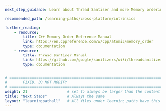 ```yaml
---
next_step_guidance: Learn about Thread Santiser and more Memory ordering options

recommended_path: /learning-paths/cross-platform/intrinsics

further_reading:
    - resource:
        title: C++ Memory Order Reference Manual 
        link: https://en.cppreference.com/w/cpp/atomic/memory_order
        type: documentation
    - resource:
        title: Thread Santiser Manual 
        link: https://github.com/google/sanitizers/wiki/threadsanitizercppmanual
        type: documentation


# ================================================================================
#       FIXED, DO NOT MODIFY
# ================================================================================
weight: 21                  # set to always be larger than the content in this path, and one more than 'review'
title: "Next Steps"         # Always the same
layout: "learningpathall"   # All files under learning paths have this same wrapper
---
```

